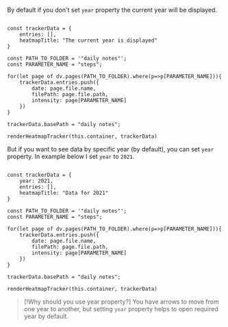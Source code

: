 By default if you don't set `year` property the current year will be displayed.

```dataviewjs

const trackerData = {
    entries: [],
    heatmapTitle: "The current year is displayed"
}

const PATH_TO_FOLDER = '"daily notes"';
const PARAMETER_NAME = "steps";
 
for(let page of dv.pages(PATH_TO_FOLDER).where(p=>p[PARAMETER_NAME])){
    trackerData.entries.push({
        date: page.file.name,
        filePath: page.file.path,
        intensity: page[PARAMETER_NAME]
    })  
}

trackerData.basePath = "daily notes";

renderHeatmapTracker(this.container, trackerData)

```

But if you want to see data by specific year (by default), you can set `year` property. In example below I set `year` to `2021`.

```dataviewjs

const trackerData = {
    year: 2021,
    entries: [],
    heatmapTitle: "Data for 2021"
}

const PATH_TO_FOLDER = '"daily notes"';
const PARAMETER_NAME = "steps";
 
for(let page of dv.pages(PATH_TO_FOLDER).where(p=>p[PARAMETER_NAME])){
    trackerData.entries.push({
        date: page.file.name,
        filePath: page.file.path,
        intensity: page[PARAMETER_NAME]
    })  
}

trackerData.basePath = "daily notes";

renderHeatmapTracker(this.container, trackerData)

```

> [!Why should you use year property?]
> You have arrows to move from one year to another, but setting `year` property helps to open required year by default.
